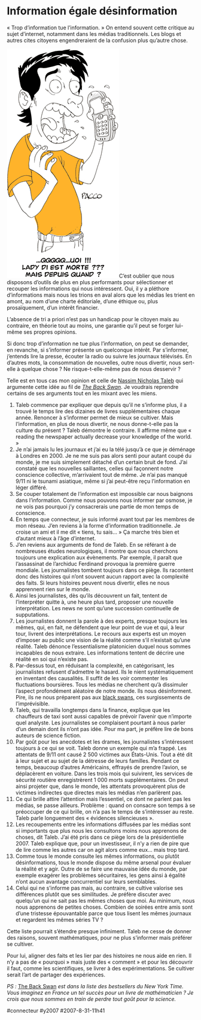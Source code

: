# Information égale désinformation

« Trop d’information tue l’information. » On entend souvent cette critique au sujet d’internet, notamment dans les médias traditionnels. Les blogs et autres cites citoyens engendreraient de la confusion plus qu’autre chose.

[![Par Pacco](_i/20070831pacco.gif)](http://www.fuckingkarma.com)C’est oublier que nous disposons d’outils de plus en plus performants pour sélectionner et recouper les informations qui nous intéressent. Oui, il y a pléthore d’informations mais nous les trions en aval alors que les médias les trient en amont, au nom d’une charte éditoriale, d’une éthique ou, plus prosaïquement, d’un intérêt financier.

L’absence de tri a priori n’est pas un handicap pour le citoyen mais au contraire, en théorie tout au moins, une garantie qu’il peut se forger lui-même ses propres opinions.

Si donc trop d’information ne tue plus l’information, on peut se demander, en revanche, si s’informer présente un quelconque intérêt. Par s’informer, j’entends lire la presse, écouter la radio ou suivre les journaux télévisés. En d’autres mots, la consommation de nouvelles, outre nous divertir, nous sert-elle à quelque chose ? Ne risque-t-elle-même pas de nous desservir ?

Telle est en tous cas mon opinion et celle de [Nassim Nicholas Taleb](http://www.fooledbyrandomness.com/) qui argumente cette idée au fil de [*The Back Swan*](http://www.amazon.fr/Black-Swan-Impact-Highly-Improbable/dp/1400063515/ref=pd_bbs_sr_1). Je voudrais reprendre certains de ses arguments tout en les mixant avec les miens.

1. Taleb commence par expliquer que depuis qu’il ne s’informe plus, il a trouvé le temps lire des dizaines de livres supplémentaires chaque année. Renoncer à s’informer permet de mieux se cultiver. Mais l’information, en plus de nous divertir, ne nous donne-t-elle pas la culture du présent ? Taleb démontre le contraire. Il affirme même que « reading the newspaper actually decrease your knowledge of the world. »
2. Je n’ai jamais lu les journaux et j’ai eu la télé jusqu’à ce que je déménage à Londres en 2000. Je ne me suis pas alors senti pour autant coupé du monde, je me suis simplement détaché d’un certain bruit de fond. J’ai constaté que les nouvelles saillantes, celles qui façonnent notre conscience collective, m’arrivaient tout de même. Je n’ai pas manqué 9/11 ni le tsunami asiatique, même si j’ai peut-être reçu l’information en léger différé.
3. Se couper totalement de l’information est impossible car nous baignons dans l’information. Comme nous pouvons nous informer par osmose, je ne vois pas pourquoi j’y consacrerais une partie de mon temps de conscience.
4. En temps que connecteur, je suis informé avant tout par les membres de mon réseau. J’en reviens à la forme d’information traditionnelle. Je croise un ami et il me dit « tiens, tu sais… » Ça marche très bien et d’autant mieux à l’âge d’internet.
5. J’en reviens aux arguments de fond de Taleb. En se référant à de nombreuses études neurologiques, il montre que nous cherchons toujours une explication aux évènements. Par exemple, il paraît que l’assassinat de l’archiduc Ferdinand provoqua la première guerre mondiale. Les journalistes tombent toujours dans ce piège. Ils racontent donc des histoires qui n’ont souvent aucun rapport avec la complexité des faits. Si leurs histoires peuvent nous divertir, elles ne nous apprennent rien sur le monde.
6. Ainsi les journalistes, dès qu’ils découvrent un fait, tentent de l’interpréter quitte à, une heure plus tard, proposer une nouvelle interprétation. Les news ne sont qu’une succession continuelle de supputations.
7. Les journalistes donnent la parole à des experts, presque toujours les mêmes, qui, en fait, ne défendent que leur point de vue et qui, à leur tour, livrent des interprétations. Le recours aux experts est un moyen d’imposer au public une vision de la réalité comme s’il n’existait qu’une réalité. Taleb dénonce l’essentialisme platonicien duquel nous sommes incapables de nous extraire. Les informations tentent de décrire une réalité en soi qui n’existe pas.
8. Par-dessus tout, en réduisant la complexité, en catégorisant, les journalistes refusent d’admettre le hasard. Ils le nient systématiquement en inventant des causalités. Il suffit de les voir commenter les fluctuations boursières. Tous les médias ne cherchent qu’à dissimuler l’aspect profondément aléatoire de notre monde. Ils nous désinforment. Pire, ils ne nous préparent pas aux [black swans](../../2006/7/l%e2%80%99irresponsabilite-des-politiques.md), ces surgissements de l’imprévisible.
9. Taleb, qui travailla longtemps dans la finance, explique que les chauffeurs de taxi sont aussi capables de prévoir l’avenir que n’importe quel analyste. Les journalistes se complaisent pourtant à nous parler d’un demain dont ils n’ont pas idée. Pour ma part, je préfère lire de bons auteurs de science fiction.
10. Par goût pour les anecdotes et les drames, les journalistes s’intéressent toujours à ce qui se voit. Taleb donne un exemple qui m’a frappé. Les attentats de 9/11 ont causé 2 500 victimes aux États-Unis. Tout a été dit à leur sujet et au sujet de la détresse de leurs familles. Pendant ce temps, beaucoup d’autres Américains, effrayés de prendre l’avion, se déplacèrent en voiture. Dans les trois mois qui suivirent, les services de sécurité routière enregistrèrent 1 000 morts supplémentaires. On peut ainsi projeter que, dans le monde, les attentats provoquèrent plus de victimes indirectes que directes mais les médias n’en parlèrent pas.
11. Ce qui brille attire l’attention mais l’essentiel, ce dont ne parlent pas les médias, se passe ailleurs. Problème : quand on consacre son temps à se préoccuper de ce qui brille, on n’a pas le temps de s’intéresser au reste. Taleb parle longuement des « évidences silencieuses ».
12. Les recoupements entre les informations diffusées par les médias sont si importants que plus nous les consultons moins nous apprenons de choses, dit Taleb. J’ai été pris dans ce piège lors de la présidentielle 2007. Taleb explique que, pour un investisseur, il n’y a rien de pire que de lire comme les autres car on agit alors comme eux… mais trop tard.
13. Comme tous le monde consulte les mêmes informations, ou plutôt désinformations, tous le monde dispose du même arsenal pour évaluer la réalité et y agir. Outre de se faire une mauvaise idée du monde, par exemple exagérer les problèmes sécuritaires, les gens ainsi à égalité n’ont aucun avantage concurrentiel sur leurs semblables.
14. Celui qui ne s’informe pas mais, au contraire, se cultive valorise ses différences plutôt que ses similitudes. Je préfère discuter avec quelqu’un qui ne sait pas les mêmes choses que moi. Au minimum, nous nous apprenons de petites choses. Combien de soirées entre amis sont d’une tristesse épouvantable parce que tous lisent les mêmes journaux et regardent les mêmes séries TV ?

Cette liste pourrait s’étendre presque infiniment. Taleb ne cesse de donner des raisons, souvent mathématiques, pour ne plus s’informer mais préférer se cultiver.

Pour lui, aligner des faits et les lier par des histoires ne nous aide en rien. Il n’y a pas de « pourquoi » mais juste des « comment » et pour les découvrir il faut, comme les scientifiques, se livrer à des expérimentations. Se cultiver serait l’art de partager des expériences.

*PS :* [The Back Swan](http://www.amazon.fr/Black-Swan-Impact-Highly-Improbable/dp/1400063515/ref=pd_bbs_sr_1) *est dans la liste des bestsellers du New York Time. Vous imaginez en France un tel succès pour un livre de mathématicien ? Je crois que nous sommes en train de perdre tout goût pour la science.*

#connecteur #y2007 #2007-8-31-11h41
